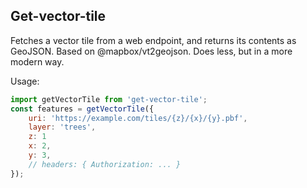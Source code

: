 ## Get-vector-tile

Fetches a vector tile from a web endpoint, and returns its contents as GeoJSON. Based on @mapbox/vt2geojson. Does less, but in a more modern way.

Usage:

```js
import getVectorTile from 'get-vector-tile';
const features = getVectorTile({
    uri: 'https://example.com/tiles/{z}/{x}/{y}.pbf',
    layer: 'trees',
    z: 1
    x: 2,
    y: 3,
    // headers: { Authorization: ... }
});
```

